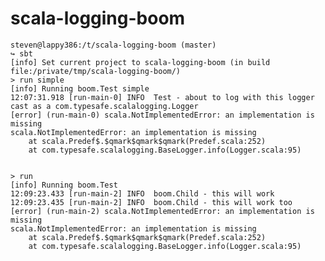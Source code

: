 scala-logging-boom
==================
    steven@lappy386:/t/scala-logging-boom (master)                                                                                                          
    ↪ sbt
    [info] Set current project to scala-logging-boom (in build file:/private/tmp/scala-logging-boom/)
    > run simple
    [info] Running boom.Test simple
    12:07:31.918 [run-main-0] INFO  Test - about to log with this logger cast as a com.typesafe.scalalogging.Logger
    [error] (run-main-0) scala.NotImplementedError: an implementation is missing
    scala.NotImplementedError: an implementation is missing
	    at scala.Predef$.$qmark$qmark$qmark(Predef.scala:252)
	    at com.typesafe.scalalogging.BaseLogger.info(Logger.scala:95)
    
    
    > run
    [info] Running boom.Test 
    12:09:23.433 [run-main-2] INFO  boom.Child - this will work
    12:09:23.435 [run-main-2] INFO  boom.Child - this will work too
    [error] (run-main-2) scala.NotImplementedError: an implementation is missing
    scala.NotImplementedError: an implementation is missing
	    at scala.Predef$.$qmark$qmark$qmark(Predef.scala:252)
	    at com.typesafe.scalalogging.BaseLogger.info(Logger.scala:95)

